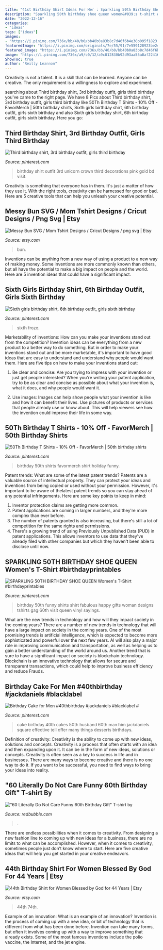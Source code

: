 ```yaml
---
title: "41st Birthday Shirt Ideas For Her : Sparkling 50th Birthday Shoe Queen Women&#039;s T-shirt #birthdayprintables"
description: "Sparkling 50th birthday shoe queen women&#039;s t-shirt #birthdayprintables"
date: "2022-12-16"
categories:
- "ideas"
tags: ["ideas"]
images:
- "https://i.pinimg.com/736x/bb/40/b0/bb40b0a83b8c7d46f6b4e38b095f1823.jpg"
featuredImage: "https://i.pinimg.com/originals/7e/55/91/7e559128923be2c0f4823d54fb05baef.jpg"
featured_image: "https://i.pinimg.com/736x/bb/40/b0/bb40b0a83b8c7d46f6b4e38b095f1823.jpg"
image: "https://i.pinimg.com/736x/a9/c0/12/a9c012830b92d93aa55a0af2241639c3.jpg"
ShowToc: true
author: "Reilly Leannon"
---
```



Creativity is not a talent. It is a skill that can be learned. Anyone can be creative. The only requirement is a willingness to explore and experiment.

	

		
searching about Third birthday shirt, 3rd birthday outfit, girls third birthday you've came to the right page. We have 8 Pics about Third birthday shirt, 3rd birthday outfit, girls third birthday like 50Th Birthday T Shirts - 10% Off - FavorMerch | 50th birthday shirts, Sixth girls birthday shirt, 6th birthday outfit, girls sixth birthday and also Sixth girls birthday shirt, 6th birthday outfit, girls sixth birthday. Here you go:
		
    
## Third Birthday Shirt, 3rd Birthday Outfit, Girls Third Birthday

<img loading=lazy src="https://i.pinimg.com/736x/bd/f3/28/bdf32879eb344f035d9b62beb067560c.jpg" onerror="this.onerror=null;this.src='https://tse1.mm.bing.net/th?id=OIP.L6sx4LBa376aYhsdr1cZZwHaJ4&amp;pid=15.1';" alt="Third birthday shirt, 3rd birthday outfit, girls third birthday">

_Source: pinterest.com_

>birthday shirt outfit 3rd unicorn crown third decorations pink gold bd visit. 

	

Creativity is something that everyone has in them. It's just a matter of how they use it. With the right tools, creativity can be harnessed for good or bad. Here are 5 creative tools that can help you unleash your creative potential.

    
## Messy Bun SVG / Mom Tshirt Designs / Cricut Designs / Png Svg | Etsy

<img loading=lazy src="https://i.etsystatic.com/22644696/r/il/ca6d44/2324314360/il_794xN.2324314360_dzf1.jpg" onerror="this.onerror=null;this.src='https://tse4.mm.bing.net/th?id=OIP.cC5gaiZRZwbx64DRPYm0HQHaG-&amp;pid=15.1';" alt="Messy Bun SVG / Mom Tshirt Designs / Cricut Designs / png svg | Etsy">

_Source: etsy.com_

>bun. 

	

Inventions can be anything from a new way of using a product to a new way of making money. Some inventions are more commonly known than others, but all have the potential to make a big impact on people and the world. Here are 5 invention ideas that could have a significant impact.

    
## Sixth Girls Birthday Shirt, 6th Birthday Outfit, Girls Sixth Birthday

<img loading=lazy src="https://i.pinimg.com/originals/7e/55/91/7e559128923be2c0f4823d54fb05baef.jpg" onerror="this.onerror=null;this.src='https://tse3.mm.bing.net/th?id=OIP.Zze2bO_ngI1B-lalP1RUVQHaJ4&amp;pid=15.1';" alt="Sixth girls birthday shirt, 6th birthday outfit, girls sixth birthday">

_Source: pinterest.com_

>sixth froze. 

	

Marketability of inventions: How can you make your inventions stand out from the competition?
Invention ideas can be everything from a new product to a better way to do something. But in order to make your inventions stand out and be more marketable, it's important to have good ideas that are easy to understand and understand why people would want them. Here are five tips on how to make your inventions stand out:
1. Be clear and concise: Are you trying to impress with your invention or just get people interested? When you're writing your patent application, try to be as clear and concise as possible about what your invention is, what it does, and why people would want it.

2. Use images: Images can help show people what your invention is like and how it can benefit their lives. Use pictures of products or services that people already use or know about. This will help viewers see how the invention could improve their life in some way.

    
## 50Th Birthday T Shirts - 10% Off - FavorMerch | 50th Birthday Shirts

<img loading=lazy src="https://i.pinimg.com/736x/bb/40/b0/bb40b0a83b8c7d46f6b4e38b095f1823.jpg" onerror="this.onerror=null;this.src='https://tse4.mm.bing.net/th?id=OIP.67BekeZbSKD4We5_fvhiSwHaHa&amp;pid=15.1';" alt="50Th Birthday T Shirts - 10% Off - FavorMerch | 50th birthday shirts">

_Source: pinterest.com_

>birthday 50th shirts favormerch shirt holiday funny. 

	

Patent trends: What are some of the latest patent trends?
Patents are a valuable source of intellectual property. They can protect your ideas and inventions from being copied or used without your permission. However, it's important to be aware of thelatest patent trends so you can stay ahead of any potential infringements. Here are some key points to keep in mind: 
1. Inventor protection claims are getting more common. 
2. Patent applications are coming in larger numbers, and they're more complex than ever before. 
3. The number of patents granted is also increasing, but there's still a lot of competition for the same rights and permissions. 
4. There's a growing trend of using Previously Unpublished Data (PUD) in patent applications. This allows inventors to use data that they've already filed with other companies but which they haven't been able to disclose until now.

    
## SPARKLING 50TH BIRTHDAY SHOE QUEEN Women&#039;s T-Shirt #birthdayprintables

<img loading=lazy src="https://i.pinimg.com/736x/a9/c0/12/a9c012830b92d93aa55a0af2241639c3.jpg" onerror="this.onerror=null;this.src='https://tse2.mm.bing.net/th?id=OIP.q3amHOjliHZWmCMVg5UBUQHaI_&amp;pid=15.1';" alt="SPARKLING 50TH BIRTHDAY SHOE QUEEN Women&#039;s T-Shirt #birthdayprintables">

_Source: pinterest.com_

>birthday 50th funny shirts shirt fabulous happy gifts woman designs tshirts gag 60th visit queen vinyl sayings. 

	

What are the new trends in technology and how will they impact society in the coming years?
There are a number of new trends in technology that will have a large impact on society in the coming years. One of the most promising trends is artificial intelligence, which is expected to become more sophisticated and powerful over the next few years. AI will also play a major role in improving communication and transportation, as well as helping us to gain a better understanding of the world around us. Another trend that is sure to have a significant impact on society is blockchain technology. Blockchain is an innovative technology that allows for secure and transparent transactions, which could help to improve business efficiency and reduce Frauds.

    
## Birthday Cake For Men #40thbirthday #jackdaniels #blacklabel #

<img loading=lazy src="https://i.pinimg.com/736x/4e/e1/15/4ee11552e588e2913034f7628b6ac27f.jpg" onerror="this.onerror=null;this.src='https://tse4.mm.bing.net/th?id=OIP.WPONKpzLGAE6-Au9GZmAbwHaJ3&amp;pid=15.1';" alt="Birthday Cake for Men #40thbirthday #jackdaniels #blacklabel #">

_Source: pinterest.com_

>cake birthday 40th cakes 50th husband 60th man him jackdaniels square effective tell offer many things desserts birthdays. 

	

Definition of creativity: Creativity is the ability to come up with new ideas, solutions and concepts.
Creativity is a process that often starts with an idea and then expanding upon it. It can be in the form of new ideas, solutions or concepts. Creativity is often seen as a key to success in life and in businesses. There are many ways to become creative and there is no one way to do it. If you want to be successful, you need to find ways to bring your ideas into reality.

    
## &quot;60 Literally Do Not Care Funny 60th Birthday Gift&quot; T-shirt By

<img loading=lazy src="https://ih1.redbubble.net/image.504025169.9359/ssrco,classic_tee,flatlay,101010:01c5ca27c6,front,wide_portrait,750x1000.u3.jpg" onerror="this.onerror=null;this.src='https://tse4.mm.bing.net/th?id=OIP.Ajs-Zpn0j6o3iBLf0mpWqgHaJ4&amp;pid=15.1';" alt="&quot;60 Literally Do Not Care Funny 60th Birthday Gift&quot; T-shirt by">

_Source: redbubble.com_

>. 

	

There are endless possibilities when it comes to creativity. From designing a new fashion line to coming up with new ideas for a business, there are no limits to what can be accomplished. However, when it comes to creativity, sometimes people just don’t know where to start. Here are five creative ideas that will help you get started in your creative endeavors.

    
## 44th Birthday Shirt For Women Blessed By God For 44 Years | Etsy

<img loading=lazy src="https://i.etsystatic.com/27574350/r/il/4a02d2/3236532185/il_1588xN.3236532185_8g1w.jpg" onerror="this.onerror=null;this.src='https://tse3.mm.bing.net/th?id=OIP.Re4QG3hYPRzbok6QVIq1DwHaHa&amp;pid=15.1';" alt="44th Birthday Shirt for Women Blessed by God for 44 Years | Etsy">

_Source: etsy.com_

>44th 74th. 

	

Example of an innovation: What is an example of an innovation?
Invention is the process of coming up with a new idea, or bit of technology that is different from what has been done before. Invention can take many forms, but often it involves coming up with a way to improve something that already exists. Some of the most famous inventions include the polio vaccine, the Internet, and the jet engine.

